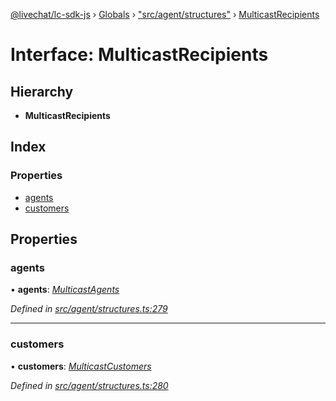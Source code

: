 [@livechat/lc-sdk-js](../README.md) › [Globals](../globals.md) › ["src/agent/structures"](../modules/_src_agent_structures_.md) › [MulticastRecipients](_src_agent_structures_.multicastrecipients.md)

# Interface: MulticastRecipients

## Hierarchy

* **MulticastRecipients**

## Index

### Properties

* [agents](_src_agent_structures_.multicastrecipients.md#agents)
* [customers](_src_agent_structures_.multicastrecipients.md#customers)

## Properties

###  agents

• **agents**: *[MulticastAgents](_src_agent_structures_.multicastagents.md)*

*Defined in [src/agent/structures.ts:279](https://github.com/livechat/lc-sdk-js/blob/9364105/src/agent/structures.ts#L279)*

___

###  customers

• **customers**: *[MulticastCustomers](_src_agent_structures_.multicastcustomers.md)*

*Defined in [src/agent/structures.ts:280](https://github.com/livechat/lc-sdk-js/blob/9364105/src/agent/structures.ts#L280)*
